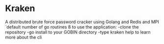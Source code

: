 # Kraken
A distributed brute force password cracker using Golang and Redis and MPI
`default number of go routines 8
to use the application:
-clone the repository
-go install to your GOBIN directory
-type kraken help to learn more about the cli

